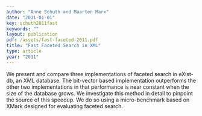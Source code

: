 ```yaml
---
author: "Anne Schuth and Maarten Marx"
date: "2011-01-01"
key: schuth2011fast
keywords: ""
layout: publication
pdf: /assets/fast-faceted-2011.pdf
title: "Fast Faceted Search in XML"
type: article
year: "2011"
---
```


We present and compare three implementations of faceted search in
eXist-db, an XML database. The bit-vector based implementation outperforms the other two implementations in that performance is near constant when the size of the database grows. We investigate this method in detail to pinpoint the source of this speedup. We do so using a micro-benchmark based on XMark designed for evaluating faceted search.
